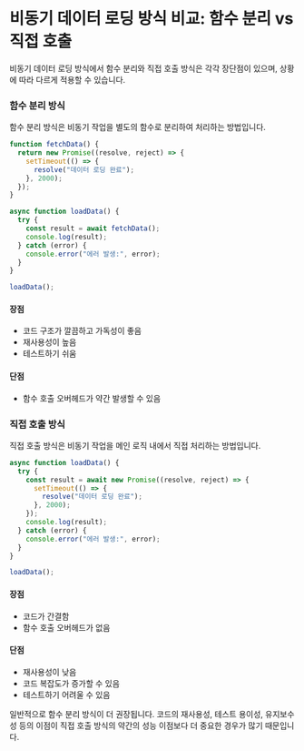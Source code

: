# 비동기 데이터 로딩 방식 비교: 함수 분리 vs 직접 호출

비동기 데이터 로딩 방식에서 함수 분리와 직접 호출 방식은 각각 장단점이 있으며, 상황에 따라 다르게 적용할 수 있습니다.

### 함수 분리 방식

함수 분리 방식은 비동기 작업을 별도의 함수로 분리하여 처리하는 방법입니다.

```js
function fetchData() {
  return new Promise((resolve, reject) => {
    setTimeout(() => {
      resolve("데이터 로딩 완료");
    }, 2000);
  });
}

async function loadData() {
  try {
    const result = await fetchData();
    console.log(result);
  } catch (error) {
    console.error("에러 발생:", error);
  }
}

loadData();
```

#### 장점

- 코드 구조가 깔끔하고 가독성이 좋음
- 재사용성이 높음
- 테스트하기 쉬움

#### 단점

- 함수 호출 오버헤드가 약간 발생할 수 있음

### 직접 호출 방식

직접 호출 방식은 비동기 작업을 메인 로직 내에서 직접 처리하는 방법입니다.

```js
async function loadData() {
  try {
    const result = await new Promise((resolve, reject) => {
      setTimeout(() => {
        resolve("데이터 로딩 완료");
      }, 2000);
    });
    console.log(result);
  } catch (error) {
    console.error("에러 발생:", error);
  }
}

loadData();
```

#### 장점

- 코드가 간결함
- 함수 호출 오버헤드가 없음

#### 단점

- 재사용성이 낮음
- 코드 복잡도가 증가할 수 있음
- 테스트하기 어려울 수 있음

일반적으로 함수 분리 방식이 더 권장됩니다.
코드의 재사용성, 테스트 용이성, 유지보수성 등의 이점이 직접 호출 방식의 약간의 성능 이점보다 더 중요한 경우가 많기 때문입니다.
